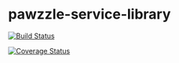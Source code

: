 # pawzzle-service-library

[![Build Status](https://travis-ci.org/TheBlackTomcat/pawzzle-service-library.svg?branch=dev)](https://travis-ci.org/TheBlackTomcat/pawzzle-service-library)

[![Coverage Status](https://coveralls.io/repos/github/TheBlackTomcat/pawzzle-service-library/badge.svg?branch=dev)](https://coveralls.io/github/TheBlackTomcat/pawzzle-service-library?branch=dev)
